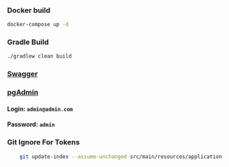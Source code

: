 ### Docker build
```bash
docker-compose up -d
```

### Gradle Build
```bash
./gradlew clean build
```
### [Swagger](http://localhost:8080/swagger-ui/index.html)

### [pgAdmin](http://localhost:8888/browser/)
#### Login: `admin@admin.com`  
#### Password: `admin`

### Git Ignore For Tokens
```bash
    git update-index --assume-unchanged src/main/resources/application.properties
```